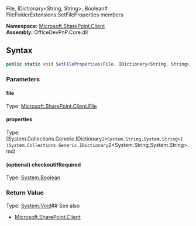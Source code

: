 File, IDictionary<String, String>, Boolean# FileFolderExtensions.SetFileProperties members
  

**Namespace:** [Microsoft.SharePoint.Client](Microsoft.SharePoint.Client.md)  
**Assembly:** OfficeDevPnP.Core.dll  
## Syntax
```C#
public static void SetFileProperties(File, IDictionary<String, String>, Boolean)
```
### Parameters
#### file
Type: [Microsoft.SharePoint.Client.File](Microsoft.SharePoint.Client.File.md) 
#### 
#### properties
Type: [System.Collections.Generic.IDictionary`2<System.String,System.String>](System.Collections.Generic.IDictionary`2<System.String,System.String>.md) 
#### 
#### (optional) checkoutIfRequired
Type: [System.Boolean](System.Boolean.md) 
#### 
### Return Value
Type: [System.Void](System.Void.md)## See also
- [Microsoft.SharePoint.Client](Microsoft.SharePoint.Client.md)
